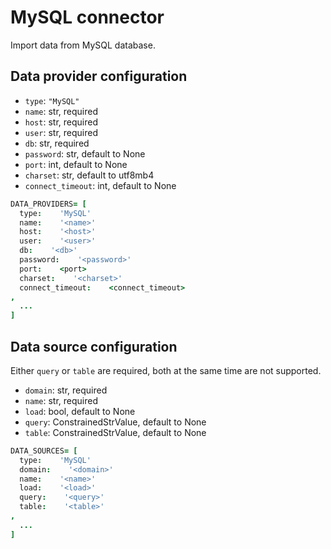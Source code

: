 # MySQL connector

Import data from MySQL database.

## Data provider configuration

* `type`: `"MySQL"`
* `name`: str, required
* `host`: str, required
* `user`: str, required
* `db`: str, required
* `password`: str, default to None
* `port`: int, default to None
* `charset`: str, default to utf8mb4
* `connect_timeout`: int, default to None

```coffee
DATA_PROVIDERS= [
  type:    'MySQL'
  name:    '<name>'
  host:    '<host>'
  user:    '<user>'
  db:    '<db>'
  password:    '<password>'
  port:    <port>
  charset:    '<charset>'
  connect_timeout:    <connect_timeout>
,
  ...
]
```


## Data source configuration

Either `query` or `table` are required, both at the same time are not supported.

* `domain`: str, required
* `name`: str, required
* `load`: bool, default to None
* `query`: ConstrainedStrValue, default to None
* `table`: ConstrainedStrValue, default to None

```coffee
DATA_SOURCES= [
  type:    'MySQL'
  domain:    '<domain>'
  name:    '<name>'
  load:    '<load>'
  query:    '<query>'
  table:    '<table>'
,
  ...
]
```